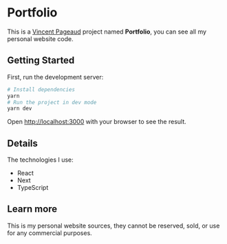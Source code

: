 # Portfolio

This is a [Vincent Pageaud](https://vincentpageaud.com/) project named **Portfolio**, you can see all my personal website code.

## Getting Started

First, run the development server:

```bash
# Install dependencies
yarn
# Run the project in dev mode
yarn dev
```

Open [http://localhost:3000](http://localhost:3000) with your browser to see the result.

## Details

The technologies I use:

- React
- Next
- TypeScript

## Learn more

This is my personal website sources, they cannot be reserved, sold, or use for any commercial purposes.